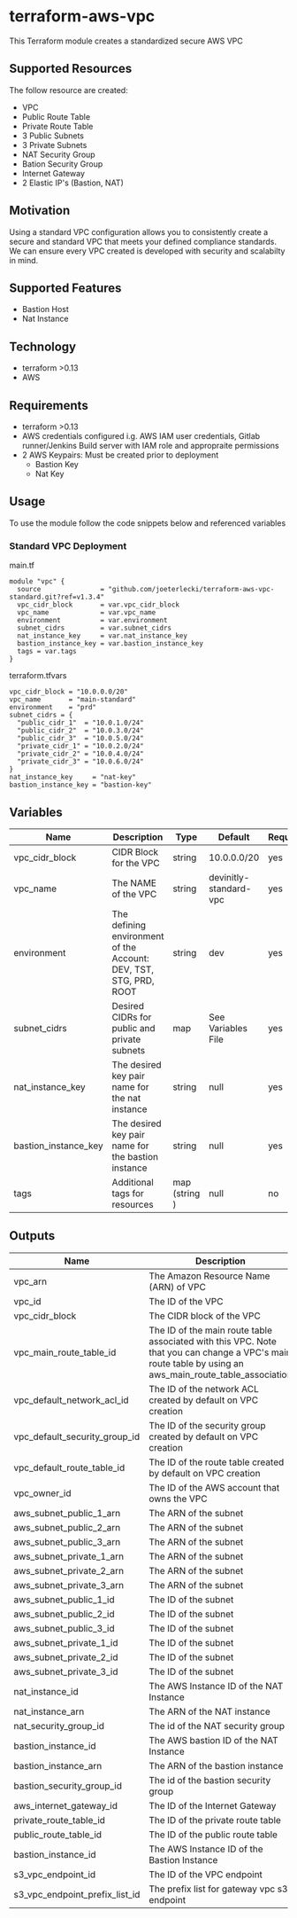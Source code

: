 # terraform-aws-vpc

This Terraform module creates a standardized secure AWS VPC

## Supported Resources

The follow resource are created:

- VPC
- Public Route Table
- Private Route Table
- 3 Public Subnets
- 3 Private Subnets
- NAT Security Group
- Bation Security Group
- Internet Gateway
- 2 Elastic IP's (Bastion, NAT)

## Motivation

Using a standard VPC configuration allows you to consistently create a secure and standard VPC that meets your defined compliance standards. We can ensure every VPC created is developed with security and scalabilty in mind.

## Supported Features

- Bastion Host
- Nat Instance

## Technology

- terraform >0.13
- AWS

## Requirements

- terraform >0.13
- AWS credentials configured i.g. AWS IAM user credentials, Gitlab runner/Jenkins Build server with IAM role and appropraite permissions
- 2 AWS Keypairs: Must be created prior to deployment
  - Bastion Key
  - Nat Key

## Usage

To use the module follow the code snippets below and referenced variables

### Standard VPC Deployment

main.tf

```hcl
module "vpc" {
  source               = "github.com/joeterlecki/terraform-aws-vpc-standard.git?ref=v1.3.4"
  vpc_cidr_block       = var.vpc_cidr_block
  vpc_name             = var.vpc_name
  environment          = var.environment
  subnet_cidrs         = var.subnet_cidrs
  nat_instance_key     = var.nat_instance_key
  bastion_instance_key = var.bastion_instance_key
  tags = var.tags
}
```

terraform.tfvars

```hcl
vpc_cidr_block = "10.0.0.0/20"
vpc_name       = "main-standard"
environment    = "prd"
subnet_cidrs = {
  "public_cidr_1"  = "10.0.1.0/24"
  "public_cidr_2"  = "10.0.3.0/24"
  "public_cidr_3"  = "10.0.5.0/24"
  "private_cidr_1" = "10.0.2.0/24"
  "private_cidr_2" = "10.0.4.0/24"
  "private_cidr_3" = "10.0.6.0/24"
}
nat_instance_key     = "nat-key"
bastion_instance_key = "bastion-key"
```

## Variables

| Name                 | Description                                                       | Type          | Default                | Required |
| -------------------- | ----------------------------------------------------------------- | ------------- | ---------------------- | -------- |
| vpc_cidr_block       | CIDR Block for the VPC                                            | string        | 10.0.0.0/20            | yes      |
| vpc_name             | The NAME of the VPC                                               | string        | devinitly-standard-vpc | yes      |
| environment          | The defining environment of the Account: DEV, TST, STG, PRD, ROOT | string        | dev                    | yes      |
| subnet_cidrs         | Desired CIDRs for public and private subnets                      | map           | See Variables File     | yes      |
| nat_instance_key     | The desired key pair name for the nat instance                    | string        | null                   | yes      |
| bastion_instance_key | The desired key pair name for the bastion instance                | string        | null                   | yes      |
| tags                 | Additional tags for resources                                     | map (string ) | null                   | no       |

## Outputs

| Name                           | Description                                                                                                                                             |
| ------------------------------ | ------------------------------------------------------------------------------------------------------------------------------------------------------- |
| vpc_arn                        | The Amazon Resource Name (ARN) of VPC                                                                                                                   |
| vpc_id                         | The ID of the VPC                                                                                                                                       |
| vpc_cidr_block                 | The CIDR block of the VPC                                                                                                                               |
| vpc_main_route_table_id        | The ID of the main route table associated with this VPC. Note that you can change a VPC's main route table by using an aws_main_route_table_association |
| vpc_default_network_acl_id     | The ID of the network ACL created by default on VPC creation                                                                                            |
| vpc_default_security_group_id  | The ID of the security group created by default on VPC creation                                                                                         |
| vpc_default_route_table_id     | The ID of the route table created by default on VPC creation                                                                                            |
| vpc_owner_id                   | The ID of the AWS account that owns the VPC                                                                                                             |
| aws_subnet_public_1_arn        | The ARN of the subnet                                                                                                                                   |
| aws_subnet_public_2_arn        | The ARN of the subnet                                                                                                                                   |
| aws_subnet_public_3_arn        | The ARN of the subnet                                                                                                                                   |
| aws_subnet_private_1_arn       | The ARN of the subnet                                                                                                                                   |
| aws_subnet_private_2_arn       | The ARN of the subnet                                                                                                                                   |
| aws_subnet_private_3_arn       | The ARN of the subnet                                                                                                                                   |
| aws_subnet_public_1_id         | The ID of the subnet                                                                                                                                    |
| aws_subnet_public_2_id         | The ID of the subnet                                                                                                                                    |
| aws_subnet_public_3_id         | The ID of the subnet                                                                                                                                    |
| aws_subnet_private_1_id        | The ID of the subnet                                                                                                                                    |
| aws_subnet_private_2_id        | The ID of the subnet                                                                                                                                    |
| aws_subnet_private_3_id        | The ID of the subnet                                                                                                                                    |
| nat_instance_id                | The AWS Instance ID of the NAT Instance                                                                                                                 |
| nat_instance_arn               | The ARN of the NAT instance                                                                                                                             |
| nat_security_group_id          | The id of the NAT security group                                                                                                                        |
| bastion_instance_id            | The AWS bastion ID of the NAT Instance                                                                                                                  |
| bastion_instance_arn           | The ARN of the bastion instance                                                                                                                         |
| bastion_security_group_id      | The id of the bastion security group                                                                                                                    |
| aws_internet_gateway_id        | The ID of the Internet Gateway                                                                                                                          |
| private_route_table_id         | The ID of the private route table                                                                                                                       |
| public_route_table_id          | The ID of the public route table                                                                                                                        |
| bastion_instance_id            | The AWS Instance ID of the Bastion Instance                                                                                                             |
| s3_vpc_endpoint_id             | The ID of the VPC endpoint                                                                                                                              |
| s3_vpc_endpoint_prefix_list_id | The prefix list for gateway vpc s3 endpoint                                                                                                             |
